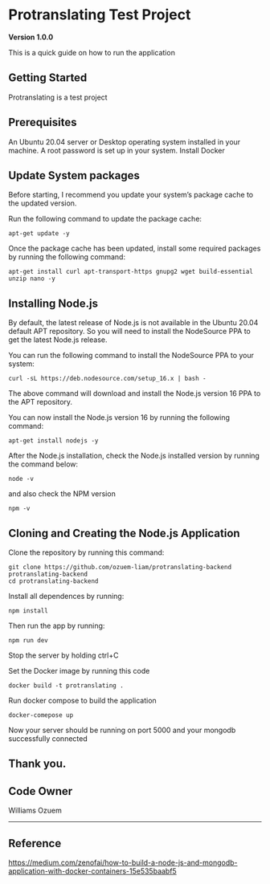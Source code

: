 # Protranslating Test Project

**Version 1.0.0**

This is a quick guide on how to run the application

## Getting Started

Protranslating is a test project

## Prerequisites

An Ubuntu 20.04 server or Desktop operating system installed in your machine.
A root password is set up in your system.
Install Docker

## Update System packages

Before starting, I recommend you update your system’s package cache to the updated version.

Run the following command to update the package cache:

```
apt-get update -y
```

Once the package cache has been updated, install some required packages by running the following command:

```
apt-get install curl apt-transport-https gnupg2 wget build-essential unzip nano -y
```

## Installing Node.js

By default, the latest release of Node.js is not available in the Ubuntu 20.04 default APT repository. So you will need to install the NodeSource PPA to get the latest Node.js release.

You can run the following command to install the NodeSource PPA to your system:

```
curl -sL https://deb.nodesource.com/setup_16.x | bash -
```

The above command will download and install the Node.js version 16 PPA to the APT repository.

You can now install the Node.js version 16 by running the following command:

```
apt-get install nodejs -y
```

After the Node.js installation, check the Node.js installed version by running the command below:

```
node -v
```

and also check the NPM version

```
npm -v
```

## Cloning and Creating the Node.js Application

Clone the repository by running this command:

```
git clone https://github.com/ozuem-liam/protranslating-backend protranslating-backend
cd protranslating-backend
```

Install all dependences by running:

```
npm install
```

Then run the app by running:

```
npm run dev
```
Stop the server by holding ctrl+C

Set the Docker image by running this code

```
docker build -t protranslating .
```

Run docker compose to build the application

```
docker-comepose up
```

Now your server should be running on port 5000
and your mongodb successfully connected

## Thank you.

## Code Owner

Williams Ozuem

---

## Reference

https://medium.com/zenofai/how-to-build-a-node-js-and-mongodb-application-with-docker-containers-15e535baabf5

